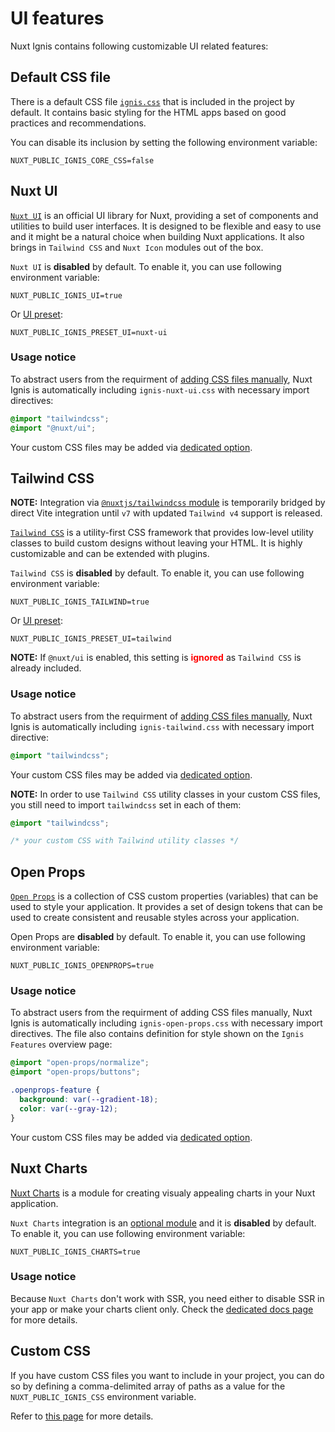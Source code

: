 # UI features

Nuxt Ignis contains following customizable UI related features:

## Default CSS file
There is a default CSS file [`ignis.css`](https://github.com/AloisSeckar/nuxt-ignis/blob/main/core/assets/css/ignis.css) that is included in the project by default. It contains basic styling for the HTML apps based on good practices and recommendations.

You can disable its inclusion by setting the following environment variable:

```dotenv
NUXT_PUBLIC_IGNIS_CORE_CSS=false
```

## Nuxt UI

<PackagesReference :packages="[{ name: '@nuxt/ui', version: '3.1.3' }]" />

[`Nuxt UI`](https://ui.nuxt.com/) is an official UI library for Nuxt, providing a set of components and utilities to build user interfaces. It is designed to be flexible and easy to use and it might be a natural choice when building Nuxt applications. It also brings in `Tailwind CSS` and `Nuxt Icon` modules out of the box.

`Nuxt UI` is **disabled** by default. To enable it, you can use following environment variable:

```dotenv
NUXT_PUBLIC_IGNIS_UI=true
```

Or [UI preset](/2-3-optional-features.html#ui-preset):

```dotenv
NUXT_PUBLIC_IGNIS_PRESET_UI=nuxt-ui
```

### Usage notice

To abstract users from the requirment of [adding CSS files manually](https://ui.nuxt.com/getting-started/installation/nuxt#import-tailwind-css-and-nuxt-ui-in-your-css), Nuxt Ignis is automatically including `ignis-nuxt-ui.css` with necessary import directives:

```css [ignis-nuxt-ui.css ~vscode-icons:file-type-css~]
@import "tailwindcss";
@import "@nuxt/ui";
```

Your custom CSS files may be added via [dedicated option](/3-9-features-nuxt#css).

## Tailwind CSS

<PackagesReference :packages="[{ name: '@tailwindcss/vite', version: '4.1.10' }]" />

**NOTE:** Integration via [`@nuxtjs/tailwindcss` module](https://nuxt.com/modules/tailwindcss) is temporarily bridged by direct Vite integration until `v7` with updated `Tailwind v4` support is released.

[`Tailwind CSS`](https://tailwindcss.com/) is a utility-first CSS framework that provides low-level utility classes to build custom designs without leaving your HTML. It is highly customizable and can be extended with plugins.

`Tailwind CSS` is **disabled** by default. To enable it, you can use following environment variable:

```dotenv
NUXT_PUBLIC_IGNIS_TAILWIND=true
```

Or [UI preset](/2-3-optional-features.html#ui-preset):

```dotenv
NUXT_PUBLIC_IGNIS_PRESET_UI=tailwind
```

**NOTE:** If `@nuxt/ui` is enabled, this setting is <span style="color: red">**ignored**</span> as `Tailwind CSS` is already included.

### Usage notice

To abstract users from the requirment of [adding CSS files manually](https://tailwindcss.com/docs/installation/), Nuxt Ignis is automatically including `ignis-tailwind.css` with necessary import directive:

```css [ignis-tailwind.css]
@import "tailwindcss";
```

Your custom CSS files may be added via [dedicated option](/3-9-features-nuxt#css).

**NOTE:** In order to use `Tailwind CSS` utility classes in your custom CSS files, you still need to import `tailwindcss` set in each of them:

```css [custom.css]
@import "tailwindcss";

/* your custom CSS with Tailwind utility classes */
```

## Open Props

<PackagesReference :packages="[{ name: 'open-props', version: '1.7.15' }, { name: 'postcss-jit-props', version: '1.0.16' }]" />

[`Open Props`](https://open-props.style/) is a collection of CSS custom properties (variables) that can be used to style your application. It provides a set of design tokens that can be used to create consistent and reusable styles across your application.

Open Props are **disabled** by default. To enable it, you can use following environment variable:

```dotenv
NUXT_PUBLIC_IGNIS_OPENPROPS=true
```

### Usage notice

To abstract users from the requirment of adding CSS files manually, Nuxt Ignis is automatically including `ignis-open-props.css` with necessary import directives. The file also contains definition for style shown on the `Ignis Features` overview page:

```css [ignis-open-props.css]
@import "open-props/normalize";
@import "open-props/buttons";

.openprops-feature {
  background: var(--gradient-18);
  color: var(--gray-12);
}
```

Your custom CSS files may be added via [dedicated option](/3-9-features-nuxt#css).

## Nuxt Charts

<PackagesReference :packages="[{ name: 'nuxt-charts', version: '0.1.11' }]" />

[Nuxt Charts](https://nuxt.com/modules/charts) is a module for creating visualy appealing charts in your Nuxt application.

`Nuxt Charts` integration is an [optional module](/2-3-optional-features.html#optional-modules) and it is **disabled** by default. To enable it, you can use following environment variable:

```dotenv
NUXT_PUBLIC_IGNIS_CHARTS=true
```

### Usage notice

Because `Nuxt Charts` don't work with SSR, you need either to disable SSR in your app or make your charts client only. Check the [dedicated docs page](https://nuxtcharts.com/docs/server-side-rendering) for more details.

## Custom CSS

If you have custom CSS files you want to include in your project, you can do so by defining a comma-delimited array of paths as a value for the `NUXT_PUBLIC_IGNIS_CSS` environment variable.

Refer to [this page](/3-9-features-nuxt#css) for more details.
